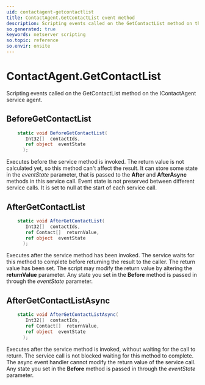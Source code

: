 ```yaml
---
uid: contactagent-getcontactlist
title: ContactAgent.GetContactList event method
description: Scripting events called on the GetContactList method on the ContactAgent service agent.
so.generated: true
keywords: netserver scripting
so.topic: reference
so.envir: onsite
---
```

# ContactAgent.GetContactList

Scripting events called on the <see cref='M:IContactAgent.GetContactList'>GetContactList</see> method on the <see cref='IContactAgent'>IContactAgent</see>  service agent.

## BeforeGetContactList
```cs
    static void BeforeGetContactList(
       Int32[]  contactIds,
       ref object  eventState
      );
```
Executes before the service method is invoked.
The return value is not calculated yet, so this method can't affect the result.
It can store some state in the *eventState* parameter, that is passed to the **After** and **AfterAsync** methods in this service call.
Event state is not preserved between different service calls. It is set to null at the start of each service call.
## AfterGetContactList
```cs
    static void AfterGetContactList(
       Int32[]  contactIds,
       ref Contact[]  returnValue,
       ref object  eventState
      );
```
Executes after the service method has been invoked. The service waits for this method to complete before returning the result to the caller.
The return value has been set. The script may modify the return value by altering the **returnValue** parameter.
Any state you set in the **Before** method is passed in through the *eventState* parameter.
## AfterGetContactListAsync
```cs
    static void AfterGetContactListAsync(
       Int32[]  contactIds,
       ref Contact[]  returnValue,
       ref object  eventState
      );
```
Executes after the service method is invoked, without waiting for the call to return.
The service call is not blocked waiting for this method to complete.
The async event handler cannot modify the return value of the service call.
Any state you set in the **Before** method is passed in through the *eventState* parameter.


